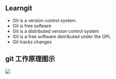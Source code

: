 ## Learngit

- Git is a version control system.
- Git is free softeare
- Git is a distributed version control system
- Git is a free software distributed under the GPL
- Git tracks changes 



## git 工作原理图示

![](/home/bolg/Code_Workspace/My_Github_Repo/learngit/img/git工作原理图示.jpeg)



